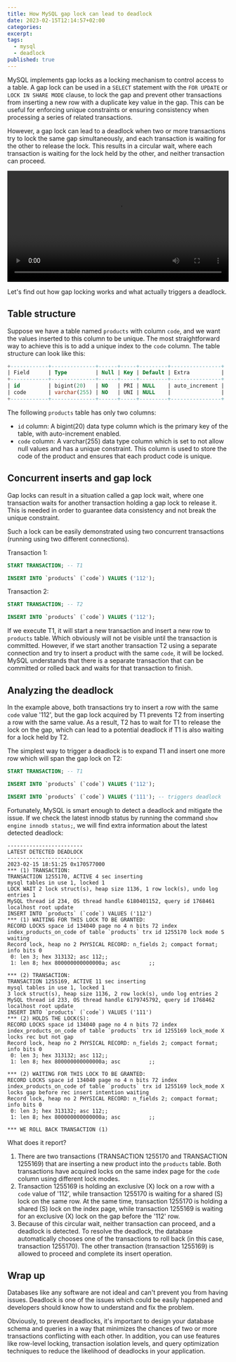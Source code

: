 ```yaml
---
title: How MySQL gap lock can lead to deadlock
date: 2023-02-15T12:14:57+02:00
categories:
excerpt:
tags:
  - mysql
  - deadlock
published: true
---
```


MySQL implements gap locks as a locking mechanism to control access to a table.
A gap lock can be used in a `SELECT` statement with the `FOR UPDATE` or `LOCK IN SHARE MODE` clause, to lock the gap and prevent other transactions from inserting a new row with a duplicate key value in the gap.
This can be useful for enforcing unique constraints or ensuring consistency when processing a series of related transactions.

However, a gap lock can lead to a deadlock when two or more transactions try to lock the same gap simultaneously, and each transaction is waiting for the other to release the lock.
This results in a circular wait, where each transaction is waiting for the lock held by the other, and neither transaction can proceed.

<video controls="controls" width="100%" name="MySQL Deadlock">
  <source src="/images/mysql-deadlock/demo.mp4">
</video>

Let's find out how gap locking works and what actually triggers a deadlock.

## Table structure

Suppose we have a table named `products` with column `code`, and we want the values inserted to this column to be unique.
The most straightforward way to achieve this is to add a unique index to the `code` column.
The table structure can look like this:

```sql
+------------+--------------+------+-----+---------+----------------+
| Field      | Type         | Null | Key | Default | Extra          |
+------------+--------------+------+-----+---------+----------------+
| id         | bigint(20)   | NO   | PRI | NULL    | auto_increment |
| code       | varchar(255) | NO   | UNI | NULL    |                |
+------------+--------------+------+-----+---------+----------------+
```

The following `products` table has only two columns:

* `id` column: A bigint(20) data type column which is the primary key of the table, with auto-increment enabled.
* `code` column: A varchar(255) data type column which is set to not allow null values and has a unique constraint. This column is used to store the code of the product and ensures that each product code is unique.

## Concurrent inserts and gap lock

Gap locks can result in a situation called a gap lock wait, where one transaction waits for another transaction holding a gap lock to release it.
This is needed in order to guarantee data consistency and not break the unique constraint.

Such a lock can be easily demonstrated using two concurrent transactions (running using two different connections).

Transaction 1:

```sql
START TRANSACTION; -- T1

INSERT INTO `products` (`code`) VALUES ('112');
```

Transaction 2:

```sql
START TRANSACTION; -- T2

INSERT INTO `products` (`code`) VALUES ('112');
```

If we execute T1, it will start a new transaction and insert a new row to `products` table.
Which obviously will not be visible until the transaction is committed.
However, if we start another transaction T2 using a separate connection and try to insert a product with the same `code`, it will be locked.
MySQL understands that there is a separate transaction that can be committed or rolled back and waits for that transaction to finish.

## Analyzing the deadlock

In the example above, both transactions try to insert a row with the same `code` value '112', but the gap lock acquired by T1 prevents T2 from inserting a row with the same value.
As a result, T2 has to wait for T1 to release the lock on the gap, which can lead to a potential deadlock if T1 is also waiting for a lock held by T2.

The simplest way to trigger a deadlock is to expand T1 and insert one more row which will span the gap lock on T2:

```sql
START TRANSACTION; -- T1

INSERT INTO `products` (`code`) VALUES ('112');

INSERT INTO `products` (`code`) VALUES ('111'); -- triggers deadlock
```

Fortunately, MySQL is smart enough to detect a deadlock and mitigate the issue.
If we check the latest innodb status by running the command `show engine innodb status;`, we will find extra information about the latest detected deadlock:

```
------------------------
LATEST DETECTED DEADLOCK
------------------------
2023-02-15 18:51:25 0x170577000
*** (1) TRANSACTION:
TRANSACTION 1255170, ACTIVE 4 sec inserting
mysql tables in use 1, locked 1
LOCK WAIT 2 lock struct(s), heap size 1136, 1 row lock(s), undo log entries 1
MySQL thread id 234, OS thread handle 6180401152, query id 1768461 localhost root update
INSERT INTO `products` (`code`) VALUES ('112')
*** (1) WAITING FOR THIS LOCK TO BE GRANTED:
RECORD LOCKS space id 134040 page no 4 n bits 72 index index_products_on_code of table `products` trx id 1255170 lock mode S waiting
Record lock, heap no 2 PHYSICAL RECORD: n_fields 2; compact format; info bits 0
 0: len 3; hex 313132; asc 112;;
 1: len 8; hex 800000000000000a; asc         ;;

*** (2) TRANSACTION:
TRANSACTION 1255169, ACTIVE 11 sec inserting
mysql tables in use 1, locked 1
3 lock struct(s), heap size 1136, 2 row lock(s), undo log entries 2
MySQL thread id 233, OS thread handle 6179745792, query id 1768462 localhost root update
INSERT INTO `products` (`code`) VALUES ('111')
*** (2) HOLDS THE LOCK(S):
RECORD LOCKS space id 134040 page no 4 n bits 72 index index_products_on_code of table `products` trx id 1255169 lock_mode X locks rec but not gap
Record lock, heap no 2 PHYSICAL RECORD: n_fields 2; compact format; info bits 0
 0: len 3; hex 313132; asc 112;;
 1: len 8; hex 800000000000000a; asc         ;;

*** (2) WAITING FOR THIS LOCK TO BE GRANTED:
RECORD LOCKS space id 134040 page no 4 n bits 72 index index_products_on_code of table `products` trx id 1255169 lock_mode X locks gap before rec insert intention waiting
Record lock, heap no 2 PHYSICAL RECORD: n_fields 2; compact format; info bits 0
 0: len 3; hex 313132; asc 112;;
 1: len 8; hex 800000000000000a; asc         ;;

*** WE ROLL BACK TRANSACTION (1)
```

What does it report?

1. There are two transactions (TRANSACTION 1255170 and TRANSACTION 1255169) that are inserting a new product into the `products` table.
Both transactions have acquired locks on the same index page for the `code` column using different lock modes.
2. Transaction 1255169 is holding an exclusive (X) lock on a row with a `code` value of '112', while transaction 1255170 is waiting for a shared (S) lock on the same row.
At the same time, transaction 1255170 is holding a shared (S) lock on the index page, while transaction 1255169 is waiting for an exclusive (X) lock on the gap before the '112' row.
3. Because of this circular wait, neither transaction can proceed, and a deadlock is detected.
To resolve the deadlock, the database automatically chooses one of the transactions to roll back (in this case, transaction 1255170).
The other transaction (transaction 1255169) is allowed to proceed and complete its insert operation.

## Wrap up

Databases like any software are not ideal and can't prevent you from having issues.
Deadlock is one of the issues which could be easily happened and developers should know how to understand and fix the problem.

Obviously, to prevent deadlocks, it's important to design your database schema and queries in a way that minimizes the chances of two or more transactions conflicting with each other.
In addition, you can use features like row-level locking, transaction isolation levels, and query optimization techniques to reduce the likelihood of deadlocks in your application.
